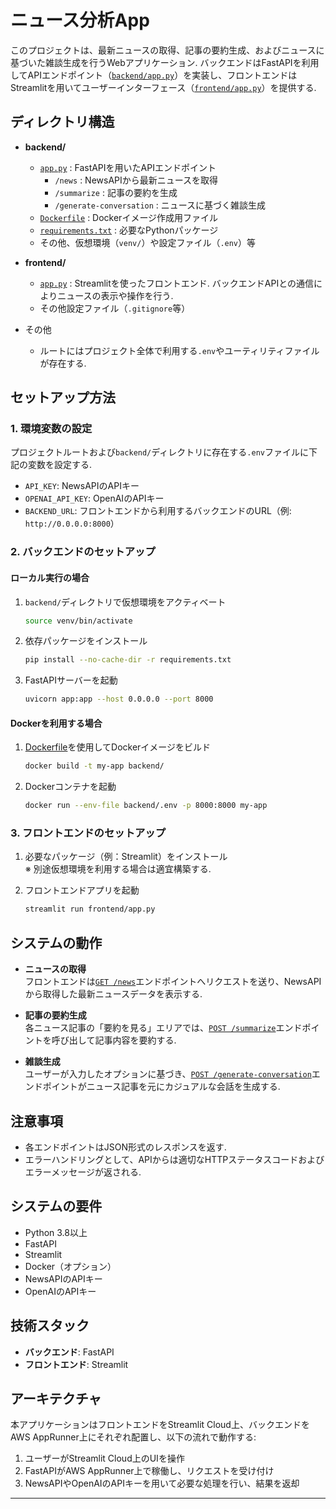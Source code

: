 # ニュース分析App

このプロジェクトは、最新ニュースの取得、記事の要約生成、およびニュースに基づいた雑談生成を行うWebアプリケーション.
バックエンドはFastAPIを利用してAPIエンドポイント（[`backend/app.py`](backend/app.py)）を実装し、フロントエンドはStreamlitを用いてユーザーインターフェース（[`frontend/app.py`](frontend/app.py)）を提供する.

## ディレクトリ構造

- **backend/**  
  - [`app.py`](backend/app.py) : FastAPIを用いたAPIエンドポイント  
    - `/news` : NewsAPIから最新ニュースを取得  
    - `/summarize` : 記事の要約を生成  
    - `/generate-conversation` : ニュースに基づく雑談生成  
  - [`Dockerfile`](backend/Dockerfile) : Dockerイメージ作成用ファイル  
  - [`requirements.txt`](backend/requirements.txt) : 必要なPythonパッケージ  
  - その他、仮想環境（`venv/`）や設定ファイル（`.env`）等

- **frontend/**  
  - [`app.py`](frontend/app.py) : Streamlitを使ったフロントエンド. バックエンドAPIとの通信によりニュースの表示や操作を行う.  
  - その他設定ファイル（`.gitignore`等）

- その他  
  - ルートにはプロジェクト全体で利用する`.env`やユーティリティファイルが存在する.

## セットアップ方法

### 1. 環境変数の設定

プロジェクトルートおよび`backend/`ディレクトリに存在する`.env`ファイルに下記の変数を設定する.

- `API_KEY`: NewsAPIのAPIキー  
- `OPENAI_API_KEY`: OpenAIのAPIキー  
- `BACKEND_URL`: フロントエンドから利用するバックエンドのURL（例: `http://0.0.0.0:8000`）

### 2. バックエンドのセットアップ

#### ローカル実行の場合

1. `backend/`ディレクトリで仮想環境をアクティベート

    ```bash
    source venv/bin/activate
    ```

2. 依存パッケージをインストール

    ```bash
    pip install --no-cache-dir -r requirements.txt
    ```

3. FastAPIサーバーを起動

    ```bash
    uvicorn app:app --host 0.0.0.0 --port 8000
    ```

#### Dockerを利用する場合

1. [Dockerfile](http://_vscodecontentref_/0)を使用してDockerイメージをビルド

    ```bash
    docker build -t my-app backend/
    ```

2. Dockerコンテナを起動

    ```bash
    docker run --env-file backend/.env -p 8000:8000 my-app
    ```

### 3. フロントエンドのセットアップ

1. 必要なパッケージ（例：Streamlit）をインストール  
   ※ 別途仮想環境を利用する場合は適宜構築する.

2. フロントエンドアプリを起動

    ```bash
    streamlit run frontend/app.py
    ```

## システムの動作

- **ニュースの取得**  
  フロントエンドは[`GET /news`](backend/app.py#L31)エンドポイントへリクエストを送り、NewsAPIから取得した最新ニュースデータを表示する.

- **記事の要約生成**  
  各ニュース記事の「要約を見る」エリアでは、[`POST /summarize`](backend/app.py#L50)エンドポイントを呼び出して記事内容を要約する.

- **雑談生成**  
  ユーザーが入力したオプションに基づき、[`POST /generate-conversation`](backend/app.py#L84)エンドポイントがニュース記事を元にカジュアルな会話を生成する.

## 注意事項

- 各エンドポイントはJSON形式のレスポンスを返す.  
- エラーハンドリングとして、APIからは適切なHTTPステータスコードおよびエラーメッセージが返される.

## システムの要件

- Python 3.8以上
- FastAPI
- Streamlit
- Docker（オプション）
- NewsAPIのAPIキー
- OpenAIのAPIキー

## 技術スタック

- **バックエンド**: FastAPI
- **フロントエンド**: Streamlit
<!-- - **データベース**: なし（必要に応じて追加可能）
- **認証**: なし（必要に応じて追加可能） -->

## アーキテクチャ
本アプリケーションはフロントエンドをStreamlit Cloud上、バックエンドをAWS AppRunner上にそれぞれ配置し、以下の流れで動作する:

1. ユーザーがStreamlit Cloud上のUIを操作  
2. FastAPIがAWS AppRunner上で稼働し、リクエストを受け付け  
3. NewsAPIやOpenAIのAPIキーを用いて必要な処理を行い、結果を返却

---
````
